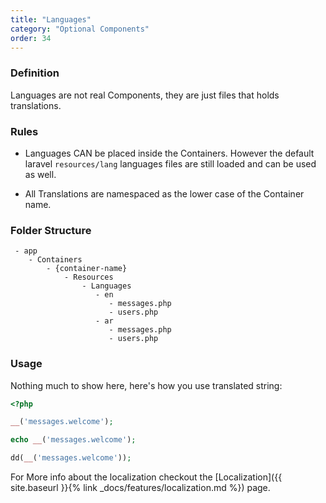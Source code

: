 ```yaml
---
title: "Languages"
category: "Optional Components"
order: 34
---
```


### Definition

Languages are not real Components, they are just files that holds translations.

### Rules

- Languages CAN be placed inside the Containers. However the default laravel `resources/lang` languages files are still loaded and can be used as well.

- All Translations are namespaced as the lower case of the Container name.

### Folder Structure

```
 - app
    - Containers
        - {container-name}
            - Resources
                - Languages
                   - en
                      - messages.php
                      - users.php
                   - ar
                      - messages.php
                      - users.php
```
	 

### Usage

Nothing much to show here, here's how you use translated string:


```php
<?php

__('messages.welcome');

echo __('messages.welcome');

dd(__('messages.welcome')); 
```


For More info about the localization checkout the [Localization]({{ site.baseurl }}{% link _docs/features/localization.md %}) page.
